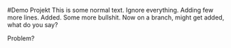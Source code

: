 #Demo Projekt
This is some normal text.
Ignore everything.
Adding few more lines.
Added.
Some more bullshit.
Now on a branch, might get added, what do you say?

Problem?